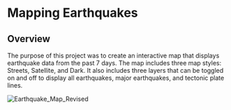# Mapping Earthquakes

## Overview

The purpose of this project was to create an interactive map that displays earthquake data from the past 7 days.  The map includes three map styles: Streets, Satellite, and Dark. It also includes three layers that can be toggled on and off to display all earthquakes, major earthquakes, and tectonic plate lines.

![Earthquake_Map_Revised](https://user-images.githubusercontent.com/115508658/219823571-ee507407-a731-4d49-b9e8-09c5b90278c8.png)

